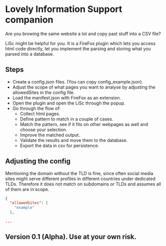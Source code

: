 # Lovely Information Support companion

Are you browing the same website a lot and copy past stuff into a CSV file? 

LiSc might be helpful for you. It is a FireFox plugin which lets you access html code directly, let you implement the parsing and storing what you parsed into a database.


## Steps 

 - Create a config.json files. (You can copy config_example.json).
 - Adjust the scope of what pages you want to analyse by adjusting the allowedSites in the config file.
 - Load the manifest.json with FireFox as an extension.
 - Open the plugin and open the LiSc through the popup.
 - Go through the flow of:
    - Collect html pages.
    - Define pattern to match in a couple of cases.
    - Match the pattern, see if it fits on other webpages as well and choose your selection.
    - Improve the matched output.
    - Validate the results and move them to the database.
    - Export the data in csv for persistence.

## Adjusting the config

Mentioning the domain without the TLD is fine, since often social media sites might serve different profiles in different countries under dedicated TLDs. Therefore it does not match on subdomains or TLDs and assumes all of them are in scope.
```json
{
  "allowedSites": [
    "example"
  ],

...
```


## Version 0.1 (Alpha). Use at your own risk. 


